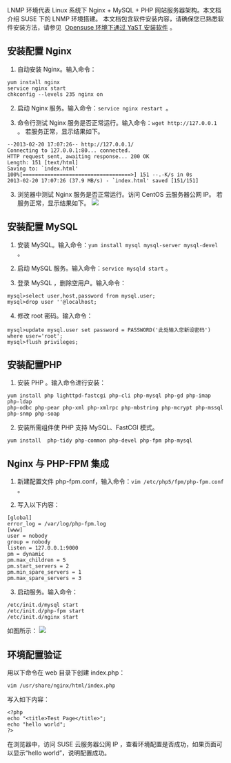 LNMP 环境代表 Linux 系统下 Nginx + MySQL + PHP 网站服务器架构。本文档介绍 SUSE 下的 LNMP 环境搭建。
本文档包含软件安装内容，请确保您已熟悉软件安装方法，请参见  [Opensuse 环境下通过 YaST 安装软件](/document/product/213/2047) 。

## 安装配置 Nginx
1. 自动安装 Nginx。输入命令：
``` 
yum install nginx
service nginx start
chkconfig --levels 235 nginx on
```

2. 启动 Nginx 服务。输入命令：`service nginx restart `。

3. 命令行测试 Nginx 服务是否正常运行。输入命令：`wget http://127.0.0.1` 。
若服务正常，显示结果如下。
```
--2013-02-20 17:07:26-- http://127.0.0.1/
Connecting to 127.0.0.1:80... connected.
HTTP request sent, awaiting response... 200 OK
Length: 151 [text/html]
Saving to: `index.html'
100%[===================================>] 151 --.-K/s in 0s 
2013-02-20 17:07:26 (37.9 MB/s) - `index.html' saved [151/151]
```

3. 浏览器中测试 Nginx 服务是否正常运行。访问 CentOS 云服务器公网 IP。
若服务正常，显示结果如下。
![](http://imgcache.tcecqpoc.fsphere.cn/image/mc.qcloudimg.com/static/img/fce31b900d308c4a5d57b1d316574a58/image.png)

## 安装配置 MySQL
1. 安装 MySQL。输入命令：`yum install mysql mysql-server mysql-devel` 。

2. 启动 MySQL 服务。输入命令：`service mysqld start` 。

3. 登录 MySQL ，删除空用户。输入命令：
```
mysql>select user,host,password from mysql.user;
mysql>drop user ''@localhost;
``` 

4. 修改 root 密码。输入命令：
```
mysql>update mysql.user set password = PASSWORD('此处输入您新设密码') where user='root';
mysql>flush privileges;
```

## 安装配置PHP
1. 安装 PHP 。输入命令进行安装：
```
yum install php lighttpd-fastcgi php-cli php-mysql php-gd php-imap php-ldap
php-odbc php-pear php-xml php-xmlrpc php-mbstring php-mcrypt php-mssql php-snmp php-soap
```
2. 安装所需组件使 PHP 支持 MySQL、FastCGI 模式。
```
yum install  php-tidy php-common php-devel php-fpm php-mysql
```

## Nginx 与 PHP-FPM 集成
1. 新建配置文件 php-fpm.conf，输入命令：`vim /etc/php5/fpm/php-fpm.conf` 。

2. 写入以下内容：
```
[global]
error_log = /var/log/php-fpm.log
[www]
user = nobody
group = nobody
listen = 127.0.0.1:9000
pm = dynamic
pm.max_children = 5
pm.start_servers = 2
pm.min_spare_servers = 1
pm.max_spare_servers = 3
```

3. 启动服务。输入命令：
```
/etc/init.d/mysql start 
/etc/init.d/php-fpm start 
/etc/init.d/nginx start
```
如图所示：
![](http://imgcache.tcecqpoc.fsphere.cn/image/mccdn.qcloud.com/img56b01d2fa2d5c.png)


## 环境配置验证
用以下命令在 web 目录下创建 index.php：
```
vim /usr/share/nginx/html/index.php
```
写入如下内容：
```
<?php
echo "<title>Test Page</title>";
echo "hello world";
?>
```
在浏览器中，访问 SUSE 云服务器公网 IP ，查看环境配置是否成功，如果页面可以显示“hello world”，说明配置成功。
